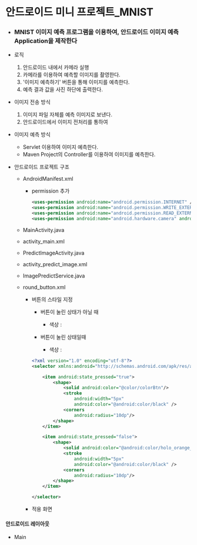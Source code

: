 # 안드로이드 미니 프로젝트_MNIST

- ### MNIST 이미지 예측 프로그램을 이용하여, 안드로이드 이미지 예측 Application을 제작한다

- 로직 
  1. 안드로이드 내에서 카메라 실행 
  2. 카메라를 이용하여 예측할 이미지를 촬영한다. 
  3. '이미지 예측하기' 버튼을 통해 이미지를 예측한다.
  4. 예측 결과 값을 사진 하단에 출력한다.
- 이미지 전송 방식 
  1. 이미지 파일 자체를 예측 이미지로 보낸다. 
  2. 안드로이드에서 이미지 전처리를 통하여 
- 이미지 예측 방식 
  - Servlet 이용하여 이미지 예측한다. 
  - Maven Project의 Controller를 이용하여 이미지를 예측한다.



- 안드로이드 프로젝트 구조 

  - AndroidManifest.xml

    - permission 추가

      ```xml
      <uses-permission android:name="android.permission.INTERNET" />
      <uses-permission android:name="android.permission.WRITE_EXTERNAL_STORAGE" />
      <uses-permission android:name="android.permission.READ_EXTERNAL_STORAGE"/>
      <uses-permission android:name="android.hardware.camera" android:required="true" />
      ```

      

  - MainActivity.java

  - activity_main.xml

  - PredictImageActivity.java

  - activity_predict_image.xml

  - ImagePredictService.java

  - round_button.xml

    - 버튼의 스타일 지정

      - 버튼이 눌린 상태가 아닐 때

        - 색상 : 

          

      - 버튼이 눌린 상태일때

        - 색상 : 

      ```xml
      <?xml version="1.0" encoding="utf-8"?>
      <selector xmlns:android="http://schemas.android.com/apk/res/android">
      
          <item android:state_pressed="true">
              <shape>
                  <solid android:color="@color/colorBtn"/>
                  <stroke
                      android:width="5px"
                      android:color="@android:color/black" />
                  <corners
                      android:radius="10dp"/>
              </shape>
          </item>
      
          <item android:state_pressed="false">
              <shape>
                  <solid android:color="@android:color/holo_orange_dark"/>
                  <stroke
                      android:width="5px"
                      android:color="@android:color/black" />
                  <corners
                      android:radius="10dp"/>
              </shape>
          </item>
      
      </selector>
      ```

    - 적용 화면





#### 안드로이드 레이아웃

- Main